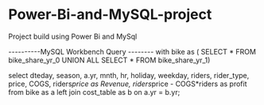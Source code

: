 # Power-Bi-and-MySQL-project
Project build using Power Bi and MySql

----------MySQL Workbench Query --------
with bike as (
SELECT * FROM bike_share_yr_0
UNION ALL 
SELECT * FROM bike_share_yr_1)

select 
dteday,
season,
a.yr,
mnth,
hr,
holiday,
weekday,
riders,
rider_type,
price,
COGS,
riders*price as Revenue,
riders*price - COGS*riders as profit
from bike as a
left join cost_table as b
on a.yr = b.yr;

